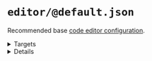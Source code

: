 # `editor/@default.json`

Recommended base [code editor configuration](https://editorconfig.org/).

<!---0--><details>
<!---0--><summary>Targets</summary>

```
project
└─ .editorconfig
```

<!---0--></details>

<!---0--><details>
<!---0--><summary>Details</summary>

## editor/two-space

_Updating `.editorconfig` using `overwrite`._

- Two space line indentation.
- Set `lf` line endings.
- Set `utf8` encoding.
- Remove unnecessary whitespaces.

<!---1--><details>
<!---1--><summary>Targets</summary>

```
project
└─ .editorconfig
```

<!---1--></details>

</details>

